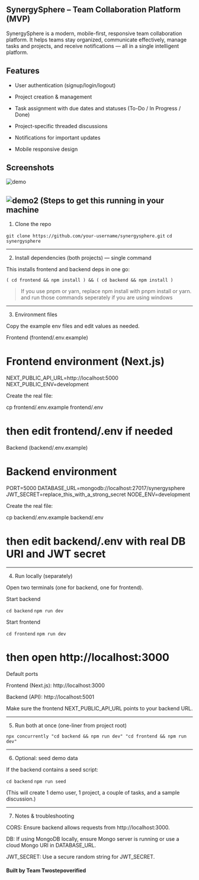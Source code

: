 
## SynergySphere – Team Collaboration Platform (MVP)

SynergySphere is a modern, mobile-first, responsive team collaboration platform. It helps teams stay organized, communicate effectively, manage tasks and projects, and receive notifications — all in a single intelligent platform.

## Features

- User authentication (signup/login/logout)

- Project creation & management

- Task assignment with due dates and statuses (To-Do / In Progress / Done)

- Project-specific threaded discussions

- Notifications for important updates

- Mobile  responsive design

## Screenshots

![demo](assets/demo.png)

![demo2](assets/demo2.png)
(Steps to get this running in your machine
---

1) Clone the repo

`git clone https://github.com/your-username/synergysphere.git`
`cd synergysphere`


---

2) Install dependencies (both projects) — single command

This installs frontend and backend deps in one go:

`( cd frontend && npm install ) && ( cd backend && npm install )`


> If you use pnpm or yarn, replace npm install with pnpm install or yarn. and run those commands seperately if you are using windows 


---

3) Environment files

Copy the example env files and edit values as needed.

Frontend (frontend/.env.example)

# Frontend environment (Next.js)
NEXT_PUBLIC_API_URL=http://localhost:5000
NEXT_PUBLIC_ENV=development

Create the real file:

cp frontend/.env.example frontend/.env
# then edit frontend/.env if needed

Backend (backend/.env.example)

# Backend environment
PORT=5000
DATABASE_URL=mongodb://localhost:27017/synergysphere
JWT_SECRET=replace_this_with_a_strong_secret
NODE_ENV=development

Create the real file:

cp backend/.env.example backend/.env
# then edit backend/.env with real DB URI and JWT secret


---

4) Run locally (separately)

Open two terminals (one for backend, one for frontend).

Start backend

`cd backend`
`npm run dev`

Start frontend

`cd frontend`
`npm run dev`
# then open http://localhost:3000

Default ports

Frontend (Next.js): http://localhost:3000

Backend (API): http://localhost:5001


Make sure the frontend NEXT_PUBLIC_API_URL points to your backend URL.


---

5) Run both at once (one-liner from project root)

`npx concurrently "cd backend && npm run dev" "cd frontend && npm run dev"`


---

6) Optional: seed demo data

If the backend contains a seed script:

`cd backend`
`npm run seed`

(This will create 1 demo user, 1 project, a couple of tasks, and a sample discussion.)


---

7) Notes & troubleshooting

CORS: Ensure backend allows requests from http://localhost:3000.

DB: If using MongoDB locally, ensure Mongo server is running or use a cloud Mongo URI in DATABASE_URL.

JWT_SECRET: Use a secure random string for JWT_SECRET.

#### Built by Team Twostepoverified